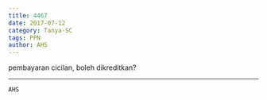 ```yaml
---
title: 4467
date: 2017-07-12
category: Tanya-SC
tags: PPN
author: AHS
---
```


pembayaran cicilan, boleh dikreditkan?

---



`AHS`
